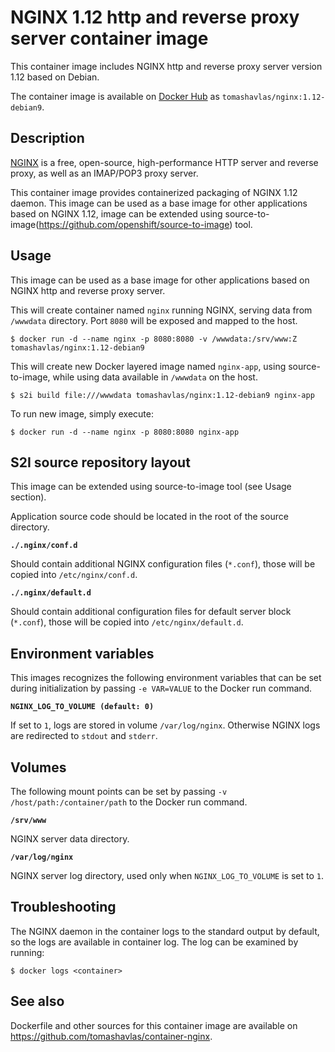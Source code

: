 NGINX 1.12 http and reverse proxy server container image
========================================================

This container image includes NGINX http and reverse proxy server version 1.12 based on Debian.

The container image is available on [Docker Hub](https://hub.docker.com/r/tomashavlas/nginx) as
`tomashavlas/nginx:1.12-debian9`.


Description
-----------

[NGINX](https://www.nginx.com) is a free, open-source, high-performance HTTP server and reverse proxy, as well as an IMAP/POP3 proxy server.

This container image provides containerized packaging of NGINX 1.12 daemon.
This image can be used as a base image for other applications based on NGINX 1.12, 
image can be extended using source-to-image(https://github.com/openshift/source-to-image) tool.


Usage
-----

This image can be used as a base image for other applications based on NGINX http and reverse proxy server.

This will create container named `nginx` running NGINX, serving data from `/wwwdata` directory.
Port `8080` will be exposed and mapped to the host.

```
$ docker run -d --name nginx -p 8080:8080 -v /wwwdata:/srv/www:Z tomashavlas/nginx:1.12-debian9
```

This will create new Docker layered image named `nginx-app`, using source-to-image, while using data available in `/wwwdata` on the host.

```
$ s2i build file:///wwwdata tomashavlas/nginx:1.12-debian9 nginx-app
```

To run new image, simply execute:

```
$ docker run -d --name nginx -p 8080:8080 nginx-app
```


S2I source repository layout
----------------------------

This image can be extended using source-to-image tool (see Usage section).

Application source code should be located in the root of the source directory.

**`./.nginx/conf.d`**

Should contain additional NGINX configuration files (`*.conf`), those will be copied into `/etc/nginx/conf.d`.

**`./.nginx/default.d`**

Should contain additional configuration files for default server block (`*.conf`), those will be copied into `/etc/nginx/default.d`.


Environment variables
---------------------

This images recognizes the following environment variables that can be set during initialization by passing `-e VAR=VALUE` to the Docker run command.

**`NGINX_LOG_TO_VOLUME (default: 0)`**

If set to `1`, logs are stored in volume `/var/log/nginx`. Otherwise NGINX logs are redirected to `stdout` and `stderr`.


Volumes
-------

The following mount points can be set by passing `-v /host/path:/container/path` to the Docker run command.

**`/srv/www`**

NGINX server data directory.

**`/var/log/nginx`**

NGINX server log directory, used only when `NGINX_LOG_TO_VOLUME` is set to `1`.


Troubleshooting
---------------

The NGINX daemon in the container logs to the standard output by default, so the logs are available in container log.
The log can be examined by running:

```
$ docker logs <container>
```


See also
--------

Dockerfile and other sources for this container image are available on https://github.com/tomashavlas/container-nginx.
